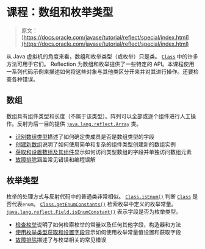 # 课程：数组和枚举类型

> 原文： [https://docs.oracle.com/javase/tutorial/reflect/special/index.html](https://docs.oracle.com/javase/tutorial/reflect/special/index.html)

从 Java 虚拟机的角度来看，数组和枚举类型（或枚举）只是类。 [`Class`](https://docs.oracle.com/javase/8/docs/api/java/lang/Class.html) 中的许多方法可用于它们。 Reflection 为数组和枚举提供了一些特定的 API。本课程使用一系列代码示例来描述如何将这些对象与其他类区分开来并对其进行操作。还要检查各种错误。

## 数组

数组具有组件类型和长度（不属于该类型）。阵列可以全部或逐个组件进行人工操作。反射为后一目的提供 [`java.lang.reflect.Array`](https://docs.oracle.com/javase/8/docs/api/java/lang/reflect/Array.html) 类。

*   [识别数组类型](arrayComponents.html)描述了如何确定类成员是否是数组类型的字段
*   [创建新数组](arrayInstance.html)说明了如何使用简单和复杂的组件类型创建新的数组实例
*   [获取和设置数组及其组件](arraySetGet.html)显示如何访问类型数组的字段并单独访问数组元素
*   [故障排除](arrayTrouble.html)涵盖常见错误和编程误解

## 枚举类型

枚举的处理方式与反射代码中的普通类非常相似。 [`Class.isEnum()`](https://docs.oracle.com/javase/8/docs/api/java/lang/Class.html#isEnum--) 判断 [`Class`](https://docs.oracle.com/javase/8/docs/api/java/lang/Class.html) 是否代表`enum`。 [`Class.getEnumConstants()`](https://docs.oracle.com/javase/8/docs/api/java/lang/Class.html#getEnumConstants--) 检索枚举中定义的枚举常量。 [`java.lang.reflect.Field.isEnumConstant()`](https://docs.oracle.com/javase/8/docs/api/java/lang/reflect/Field.html#isEnumConstant--) 表示字段是否为枚举类型。

*   [检查枚举](enumMembers.html)说明了如何检索枚举的常量以及任何其他字段，构造器和方法
*   [使用枚举类型获取和设置字段](enumSetGet.html)显示如何使用枚举常量值设置和获取字段
*   [故障排除](enumTrouble.html)描述了与枚举相关的常见错误